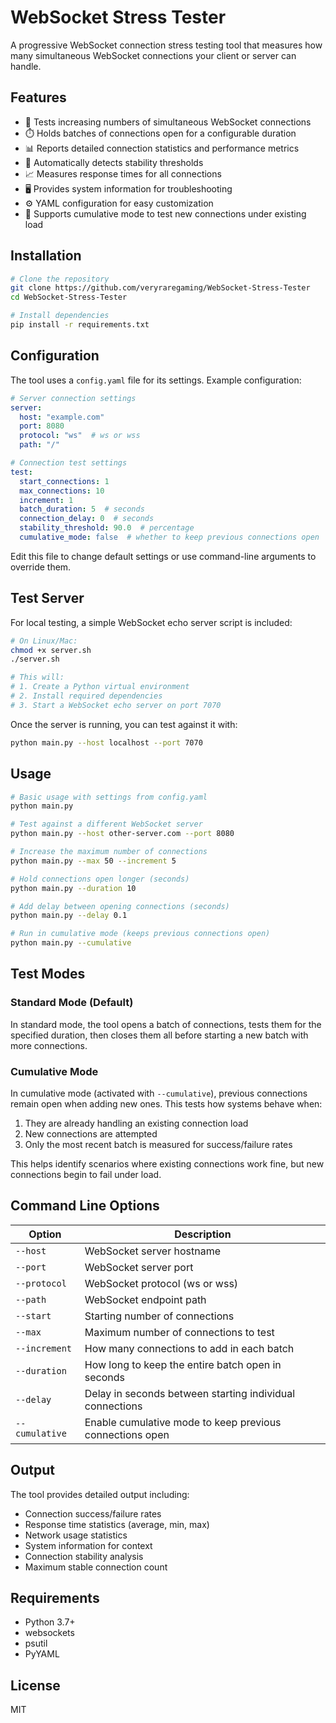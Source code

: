 # WebSocket Stress Tester

A progressive WebSocket connection stress testing tool that measures how many simultaneous WebSocket connections your client or server can handle.

## Features

- 🔄 Tests increasing numbers of simultaneous WebSocket connections
- ⏱️ Holds batches of connections open for a configurable duration
- 📊 Reports detailed connection statistics and performance metrics
- 🚦 Automatically detects stability thresholds
- 📈 Measures response times for all connections
- 🖥️ Provides system information for troubleshooting
- ⚙️ YAML configuration for easy customization
- 🔋 Supports cumulative mode to test new connections under existing load

## Installation

```bash
# Clone the repository
git clone https://github.com/veryraregaming/WebSocket-Stress-Tester
cd WebSocket-Stress-Tester

# Install dependencies
pip install -r requirements.txt
```

## Configuration

The tool uses a `config.yaml` file for its settings. Example configuration:

```yaml
# Server connection settings
server:
  host: "example.com"
  port: 8080
  protocol: "ws"  # ws or wss
  path: "/"

# Connection test settings
test:
  start_connections: 1
  max_connections: 10
  increment: 1
  batch_duration: 5  # seconds
  connection_delay: 0  # seconds
  stability_threshold: 90.0  # percentage
  cumulative_mode: false  # whether to keep previous connections open
```

Edit this file to change default settings or use command-line arguments to override them.

## Test Server

For local testing, a simple WebSocket echo server script is included:

```bash
# On Linux/Mac:
chmod +x server.sh
./server.sh

# This will:
# 1. Create a Python virtual environment
# 2. Install required dependencies
# 3. Start a WebSocket echo server on port 7070
```

Once the server is running, you can test against it with:

```bash
python main.py --host localhost --port 7070
```

## Usage

```bash
# Basic usage with settings from config.yaml
python main.py

# Test against a different WebSocket server
python main.py --host other-server.com --port 8080

# Increase the maximum number of connections
python main.py --max 50 --increment 5

# Hold connections open longer (seconds)
python main.py --duration 10

# Add delay between opening connections (seconds)
python main.py --delay 0.1

# Run in cumulative mode (keeps previous connections open)
python main.py --cumulative
```

## Test Modes

### Standard Mode (Default)
In standard mode, the tool opens a batch of connections, tests them for the specified duration, then closes them all before starting a new batch with more connections.

### Cumulative Mode
In cumulative mode (activated with `--cumulative`), previous connections remain open when adding new ones. This tests how systems behave when:
1. They are already handling an existing connection load
2. New connections are attempted
3. Only the most recent batch is measured for success/failure rates

This helps identify scenarios where existing connections work fine, but new connections begin to fail under load.

## Command Line Options

| Option | Description |
|--------|-------------|
| `--host` | WebSocket server hostname |
| `--port` | WebSocket server port |
| `--protocol` | WebSocket protocol (ws or wss) |
| `--path` | WebSocket endpoint path |
| `--start` | Starting number of connections |
| `--max` | Maximum number of connections to test |
| `--increment` | How many connections to add in each batch |
| `--duration` | How long to keep the entire batch open in seconds |
| `--delay` | Delay in seconds between starting individual connections |
| `--cumulative` | Enable cumulative mode to keep previous connections open |

## Output

The tool provides detailed output including:
- Connection success/failure rates
- Response time statistics (average, min, max)
- Network usage statistics
- System information for context
- Connection stability analysis
- Maximum stable connection count

## Requirements

- Python 3.7+
- websockets
- psutil
- PyYAML

## License

MIT 
